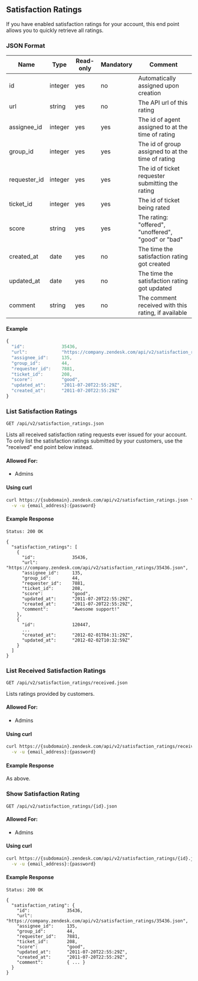 ## Satisfaction Ratings

If you have enabled satisfaction ratings for your account, this end point allows you to quickly retrieve all ratings.

### JSON Format

| Name            | Type    | Read-only | Mandatory | Comment
| --------------- | ------- | --------- | --------- | -------
| id              | integer | yes       | no        | Automatically assigned upon creation
| url             | string  | yes       | no        | The API url of this rating
| assignee_id     | integer | yes       | yes       | The id of agent assigned to at the time of rating
| group_id        | integer | yes       | yes       | The id of group assigned to at the time of rating
| requester_id    | integer | yes       | yes       | The id of ticket requester submitting the rating
| ticket_id       | integer | yes       | yes       | The id of ticket being rated
| score           | string  | yes       | yes       | The rating: "offered", "unoffered", "good" or "bad"
| created_at      | date    | yes       | no        | The time the satisfaction rating got created
| updated_at      | date    | yes       | no        | The time the satisfaction rating got updated
| comment         | string  | yes       | no        | The comment received with this rating, if available

#### Example
```js
{
  "id":              35436,
  "url":             "https://company.zendesk.com/api/v2/satisfaction_ratings/62.json",
  "assignee_id":     135,
  "group_id":        44,
  "requester_id":    7881,
  "ticket_id":       208,
  "score":           "good",
  "updated_at":      "2011-07-20T22:55:29Z",
  "created_at":      "2011-07-20T22:55:29Z"
}
```

### List Satisfaction Ratings
`GET /api/v2/satisfaction_ratings.json`

Lists all received satisfaction rating requests ever issued for your account. To only list
the satisfaction ratings submitted by your customers, use the "received" end point below instead.

#### Allowed For:

 * Admins

#### Using curl

```bash
curl https://{subdomain}.zendesk.com/api/v2/satisfaction_ratings.json \
  -v -u {email_address}:{password}
```

#### Example Response

```http
Status: 200 OK

{
  "satisfaction_ratings": [
    {
      "id":              35436,
      "url":             "https://company.zendesk.com/api/v2/satisfaction_ratings/35436.json",
      "assignee_id":     135,
      "group_id":        44,
      "requester_id":    7881,
      "ticket_id":       208,
      "score":           "good",
      "updated_at":      "2011-07-20T22:55:29Z",
      "created_at":      "2011-07-20T22:55:29Z",
      "comment":         "Awesome support!"
    },
    {
      "id":              120447,
      ...
      "created_at":      "2012-02-01T04:31:29Z",
      "updated_at":      "2012-02-02T10:32:59Z"
    }
  ]
}
```


### List Received Satisfaction Ratings
`GET /api/v2/satisfaction_ratings/received.json`

Lists ratings provided by customers.

#### Allowed For:

 * Admins

#### Using curl

```bash
curl https://{subdomain}.zendesk.com/api/v2/satisfaction_ratings/received.json \
  -v -u {email_address}:{password}
```

#### Example Response

As above.


### Show Satisfaction Rating
`GET /api/v2/satisfaction_ratings/{id}.json`

#### Allowed For:

 * Admins

#### Using curl

```bash
curl https://{subdomain}.zendesk.com/api/v2/satisfaction_ratings/{id}.json \
  -v -u {email_address}:{password}
```

#### Example Response

```http
Status: 200 OK

{
  "satisfaction_rating": {
    "id":              35436,
    "url":             "https://company.zendesk.com/api/v2/satisfaction_ratings/35436.json",
    "assignee_id":     135,
    "group_id":        44,
    "requester_id":    7881,
    "ticket_id":       208,
    "score":           "good",
    "updated_at":      "2011-07-20T22:55:29Z",
    "created_at":      "2011-07-20T22:55:29Z",
    "comment":         { ... }
  }
}
```